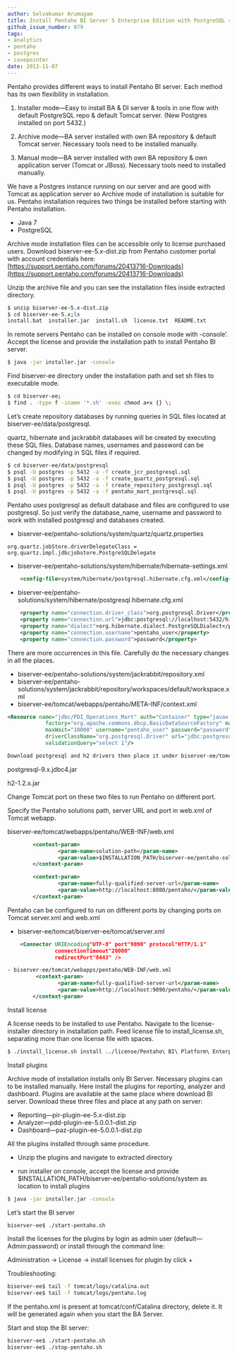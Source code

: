 ```yaml
---
author: Selvakumar Arumugam
title: Install Pentaho BI Server 5 Enterprise Edition with PostgreSQL repository
github_issue_number: 879
tags:
- analytics
- pentaho
- postgres
- casepointer
date: 2013-11-07
---
```


Pentaho provides different ways to install Pentaho BI server. Each method has its own flexibility in installation.

1. Installer mode—​Easy to install BA & DI server & tools in one flow with default PostgreSQL repo & default Tomcat server. (New Postgres installed on port 5432.)

2. Archive mode—​BA server installed with own BA repository & default Tomcat server. Necessary tools need to be installed manually.

3. Manual mode—​BA server installed with own BA repository & own application server (Tomcat or JBoss). Necessary tools need to installed manually.

We have a Postgres instance running on our server and are good with Tomcat as application server so Archive mode of installation is suitable for us. Pentaho installation requires two things be installed before starting with Pentaho installation.

- Java 7
- PostgreSQL

Archive mode installation files can be accessible only to license purchased users. Download biserver-ee-5.x-dist.zip from Pentaho customer portal with account credentials here: [https://support.pentaho.com/forums/20413716-Downloads](https://support.pentaho.com/forums/20413716-Downloads)

Unzip the archive file and you can see the installation files inside extracted directory.

```bash
$ unzip biserver-ee-5.x-dist.zip
$ cd biserver-ee-5.x;ls
install.bat  installer.jar  install.sh  license.txt  README.txt
```

In remote servers Pentaho can be installed on console mode with -console’. Accept the license and provide the installation path to install Pentaho BI server.

```bash
$ java -jar installer.jar -console
```

Find biserver-ee directory under the installation path and set sh files to executable mode.

```bash
$ cd biserver-ee;
$ find . -type f -iname '*.sh' -exec chmod a+x {} \;
```

Let’s create repository databases by running queries in SQL files located at biserver-ee/data/postgresql.

quartz, hibernate and jackrabbit databases will be created by executing these SQL files. Database names, usernames and password can be changed by modifying in SQL files if required.

```bash
$ cd biserver-ee/data/postgresql
$ psql -U postgres -p 5432 -a -f create_jcr_postgresql.sql
$ psql -U postgres -p 5432 -a -f create_quartz_postgresql.sql
$ psql -U postgres -p 5432 -a -f create_repository_postgresql.sql
$ psql -U postgres -p 5432 -a -f pentaho_mart_postgresql.sql
```

Pentaho uses postgresql as default database and files are configured to use postgresql. So just verify the database_name, username and password to work with installed postgresql and databases created.

- biserver-ee/pentaho-solutions/system/quartz/quartz.properties

```plain
org.quartz.jobStore.driverDelegateClass = org.quartz.impl.jdbcjobstore.PostgreSQLDelegate
```

- biserver-ee/pentaho-solutions/system/hibernate/hibernate-settings.xml

```xml
    <config-file>system/hibernate/postgresql.hibernate.cfg.xml</config-file>
```

- biserver-ee/pentaho-solutions/system/hibernate/postgresql.hibernate.cfg.xml

```xml
    <property name="connection.driver_class">org.postgresql.Driver</property>
    <property name="connection.url">jdbc:postgresql://localhost:5432/hibernate</property>
    <property name="dialect">org.hibernate.dialect.PostgreSQLDialect</property>
    <property name="connection.username">pentaho_user</property>
    <property name="connection.password">password</property>
```

There are more occurrences in this file. Carefully do the necessary changes in all the places.

- biserver-ee/pentaho-solutions/system/jackrabbit/repository.xml
- biserver-ee/pentaho-solutions/system/jackrabbit/repository/workspaces/default/workspace.xml
- biserver-ee/tomcat/webapps/pentaho/META-INF/context.xml

```xml
<Resource name="jdbc/PDI_Operations_Mart" auth="Container" type="javax.sql.DataSource"
            factory="org.apache.commons.dbcp.BasicDataSourceFactory" maxActive="20" maxIdle="5"
            maxWait="10000" username="pentaho_user" password="password"
            driverClassName="org.postgresql.Driver" url="jdbc:postgresql://localhost:5432/hibernate"
            validationQuery="select 1"/>
```

```xml
Download postgresql and h2 drivers then place it under biserver-ee/tomcat/lib
```

postgresql-9.x.jdbc4.jar

h2-1.2.x.jar

Change Tomcat port on these two files to run Pentaho on different port.

Specify the Pentaho solutions path, server URL and port in web.xml of Tomcat webapp.

biserver-ee/tomcat/webapps/pentaho/WEB-INF/web.xml

```xml
        <context-param>
                <param-name>solution-path</param-name>
                <param-value>$INSTALLATION_PATH/biserver-ee/pentaho-solutions</param-value>
        </context-param>

        <context-param>
                <param-name>fully-qualified-server-url</param-name>
                <param-value>http://localhost:8080/pentaho/</param-value>
        </context-param>
```

Pentaho can be configured to run on different ports by changing ports on Tomcat server.xml and web.xml

- biserver-ee/tomcat/biserver-ee/tomcat/server.xml

```xml
    <Connector URIEncoding"UTF-8" port"9090" protocol"HTTP/1.1"
               connectionTimeout"20000"
               redirectPort"8443" />
```

```xml
- biserver-ee/tomcat/webapps/pentaho/WEB-INF/web.xml
         <context-param>
                <param-name>fully-qualified-server-url</param-name>
                <param-value>http://localhost:9090/pentaho/</param-value>
        </context-param>
```

Install license

A license needs to be installed to use Pentaho. Navigate to the license-installer directory in installation path. Feed license file to install_license.sh, separating more than one license file with spaces.

```bash
$ ./install_license.sh install ../license/Pentaho\ BI\ Platform\ Enterprise\ Edition.lic
```

Install plugins

Archive mode of installation installs only BI Server. Necessary plugins can to be installed manually. Here install the plugins for reporting, analyzer and dashboard. Plugins are available at the same place where download BI server. Download these three files and place at any path on server:

* Reporting—​pir-plugin-ee-5.x-dist.zip
* Analyzer—​pdd-plugin-ee-5.0.0.1-dist.zip
* Dashboard—​paz-plugin-ee-5.0.0.1-dist.zip

All the plugins installed through same procedure.

- Unzip the plugins and navigate to extracted directory

- run installer on console, accept the license and provide $INSTALLATION_PATH/biserver-ee/pentaho-solutions/system as location to install plugins

```bash
$ java -jar installer.jar -console
```

Let’s start the BI server

```bash
biserver-ee$ ./start-pentaho.sh
```

Install the licenses for the plugins by login as admin user (default—​Admin:password) or install through the command line:

Administration -> License -> install licenses for plugin by click +

Troubleshooting:

```bash
biserver-ee$ tail -f tomcat/logs/catalina.out
biserver-ee$ tail -f tomcat/logs/pentaho.log
```

If the pentaho.xml is present at tomcat/conf/Catalina directory, delete it. It will be generated again when you start the BA Server.

Start and stop the BI server:

```bash
biserver-ee$ ./start-pentaho.sh
biserver-ee$ ./stop-pentaho.sh
```
